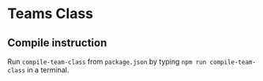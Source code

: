 # Teams Class

## Compile instruction

Run `compile-team-class` from `package.json` by typing `npm run compile-team-class` in a terminal.
